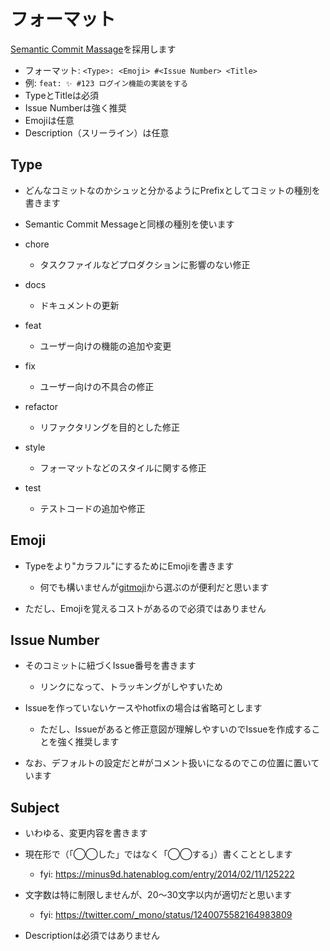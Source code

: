 # フォーマット  
[Semantic Commit Massage](https://gist.github.com/joshbuchea/6f47e86d2510bce28f8e7f42ae84c716)を採用します

- フォーマット: `<Type>: <Emoji> #<Issue Number> <Title>`
- 例: `feat: ✨ #123 ログイン機能の実装をする`
- TypeとTitleは必須
- Issue Numberは強く推奨
- Emojiは任意
- Description（スリーライン）は任意  

## Type  

- どんなコミットなのかシュッと分かるようにPrefixとしてコミットの種別を書きます  
- Semantic Commit Messageと同様の種別を使います  

- chore  
  - タスクファイルなどプロダクションに影響のない修正
- docs  
  - ドキュメントの更新
- feat  
  - ユーザー向けの機能の追加や変更
- fix  
  - ユーザー向けの不具合の修正
- refactor  
  - リファクタリングを目的とした修正
- style  
  - フォーマットなどのスタイルに関する修正
- test  
  - テストコードの追加や修正

##  Emoji
- Typeをより"カラフル"にするためにEmojiを書きます
  - 何でも構いませんが[gitmoji](https://gitmoji.dev/)から選ぶのが便利だと思います

- ただし、Emojiを覚えるコストがあるので必須ではありません 

## Issue Number

- そのコミットに紐づくIssue番号を書きます  
  - リンクになって、トラッキングがしやすいため

- Issueを作っていないケースやhotfixの場合は省略可とします
  - ただし、Issueがあると修正意図が理解しやすいのでIssueを作成することを強く推奨します

- なお、デフォルトの設定だと#がコメント扱いになるのでこの位置に置いています

##  Subject


- いわゆる、変更内容を書きます

- 現在形で（「◯◯した」ではなく「◯◯する」）書くこととします
  - fyi: https://minus9d.hatenablog.com/entry/2014/02/11/125222
- 文字数は特に制限しませんが、20〜30文字以内が適切だと思います
  - fyi: https://twitter.com/_mono/status/1240075582164983809
- Descriptionは必須ではありません
